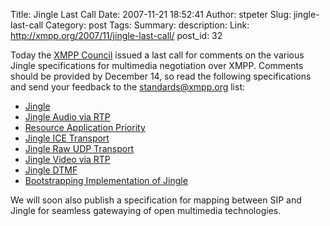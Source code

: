 Title: Jingle Last Call
Date: 2007-11-21 18:52:41
Author: stpeter
Slug: jingle-last-call
Category: post
Tags: 
Summary: description:
Link: http://xmpp.org/2007/11/jingle-last-call/
post_id: 32


Today the [XMPP Council](http://www.xmpp.org/council/) issued a last call for comments on the various Jingle specifications for multimedia negotiation over XMPP. Comments should be provided by December 14, so read the following specifications and send your feedback to the [standards@xmpp.org](http://mail.jabber.org/mailman/listinfo/standards/) list:

* [Jingle](http://www.xmpp.org/extensions/xep-0166.html)
* [Jingle Audio via RTP](http://www.xmpp.org/extensions/xep-0167.html)
* [Resource Application Priority](http://www.xmpp.org/extensions/xep-0168.html)
* [Jingle ICE Transport](http://www.xmpp.org/extensions/xep-0176.html)
* [Jingle Raw UDP Transport](http://www.xmpp.org/extensions/xep-0177.html)
* [Jingle Video via RTP](http://www.xmpp.org/extensions/xep-0180.html)
* [Jingle DTMF](http://www.xmpp.org/extensions/xep-0181.html)
* [Bootstrapping Implementation of Jingle](http://www.xmpp.org/extensions/xep-0208.html)

We will soon also publish a specification for mapping between SIP and Jingle for seamless gatewaying of open multimedia technologies.
